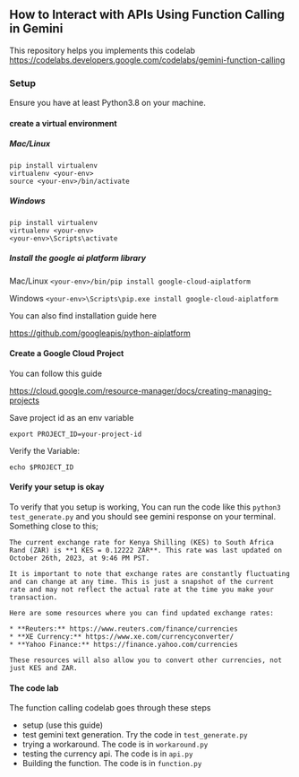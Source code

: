 ## How to Interact with APIs Using Function Calling in Gemini

This repository helps you implements this codelab
https://codelabs.developers.google.com/codelabs/gemini-function-calling

### Setup

Ensure you have at least Python3.8 on your machine.

#### create a virtual environment 
##### Mac/Linux
```
pip install virtualenv
virtualenv <your-env>
source <your-env>/bin/activate

```
##### Windows
```
pip install virtualenv
virtualenv <your-env>
<your-env>\Scripts\activate
```

##### Install the google ai platform library

Mac/Linux
`<your-env>/bin/pip install google-cloud-aiplatform`

Windows
`<your-env>\Scripts\pip.exe install google-cloud-aiplatform`

You can also find installation guide here 

https://github.com/googleapis/python-aiplatform

#### Create a Google Cloud Project

You can follow this guide 

https://cloud.google.com/resource-manager/docs/creating-managing-projects

Save project id as an env variable

`export PROJECT_ID=your-project-id`

Verify the Variable: 

`echo $PROJECT_ID`

#### Verify your setup is okay

 To verify that you setup is working, You can run the code like this `python3 test_generate.py` and you should see gemini response on your terminal.
 Something close to this;
 ```
 The current exchange rate for Kenya Shilling (KES) to South Africa Rand (ZAR) is **1 KES = 0.12222 ZAR**. This rate was last updated on October 26th, 2023, at 9:46 PM PST. 

It is important to note that exchange rates are constantly fluctuating and can change at any time. This is just a snapshot of the current rate and may not reflect the actual rate at the time you make your transaction. 

Here are some resources where you can find updated exchange rates:

* **Reuters:** https://www.reuters.com/finance/currencies
* **XE Currency:** https://www.xe.com/currencyconverter/
* **Yahoo Finance:** https://finance.yahoo.com/currencies

These resources will also allow you to convert other currencies, not just KES and ZAR.
```

####  The code lab

The function calling codelab goes through these steps

- setup (use this guide)
- test gemini text generation. Try the code in `test_generate.py`
- trying a workaround. The code is in `workaround.py`
- testing the currency api. The code is in `api.py`
- Building the function. The code is in `function.py`



